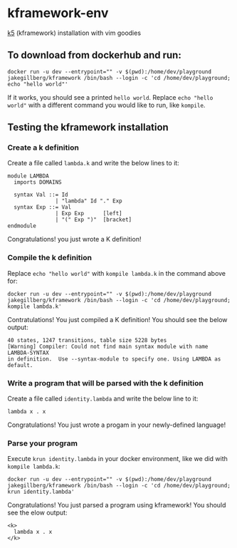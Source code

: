# kframework-env
[k5](https://github.com/kframework/k5) (kframework) installation with vim goodies

## To download from dockerhub and run:
```
docker run -u dev --entrypoint="" -v $(pwd):/home/dev/playground jakegillberg/kframework /bin/bash --login -c 'cd /home/dev/playground; echo "hello world"'
```
If it works, you should see a printed `hello world`. Replace `echo "hello world"` with a different command you would like to run, like `kompile`.

## Testing the kframework installation
### Create a k definition
Create a file called `lambda.k` and write the below lines to it:
```
module LAMBDA
  imports DOMAINS

  syntax Val ::= Id
               | "lambda" Id "." Exp
  syntax Exp ::= Val
               | Exp Exp      [left]
               | "(" Exp ")"  [bracket]
endmodule
```
Congratulations! you just wrote a K definition!

### Compile the k definition
Replace `echo "hello world"` with `kompile lambda.k` in the command above for:
```
docker run -u dev --entrypoint="" -v $(pwd):/home/dev/playground jakegillberg/kframework /bin/bash --login -c 'cd /home/dev/playground; kompile lambda.k'
```

Contratulations! You just compiled a K definition! You should see the below output:
```
40 states, 1247 transitions, table size 5228 bytes
[Warning] Compiler: Could not find main syntax module with name LAMBDA-SYNTAX
in definition.  Use --syntax-module to specify one. Using LAMBDA as default.
```

### Write a program that will be parsed with the k definition
Create a file called `identity.lambda` and write the below line to it:
```
lambda x . x
```

Congratulations! You just wrote a progam in your newly-defined language!

### Parse your program
Execute `krun identity.lambda` in your docker environment, like we did with `kompile lambda.k`:
```
docker run -u dev --entrypoint="" -v $(pwd):/home/dev/playground jakegillberg/kframework /bin/bash --login -c 'cd /home/dev/playground; krun identity.lambda'
```

Congratulations! You just parsed a program using kframework! You should see the elow output:
```
<k>
  lambda x . x
</k>
```

